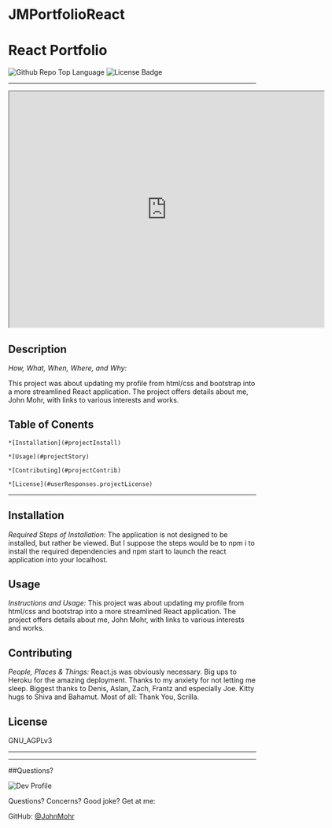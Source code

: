 # JMPortfolioReact

# React Portfolio

![Github Repo Top Language](https://img.shields.io/github/languages/top/JohnMohr/JMPortfolioReact?style=flat&logo=appveyor) 
![License Badge]('https://img.shields.io/badge/License-GNU_AGPLv3-brightgreen.svg')

***

<iframe src="https://drive.google.com/file/d/1oLlptw9IfzKcChx3VUbd1S3GviREj1RM/preview" width="640" height="480"></iframe>

## **Description**

*How, What, When, Where, and Why:*

This project was about updating my profile from html/css and bootstrap into a more streamlined React application. The project offers details about me, John Mohr, with links to various interests and works.

## Table of Conents
    *[Installation](#projectInstall)
    
    *[Usage](#projectStory)
    
    *[Contributing](#projectContrib)
    
    *[License](#userResponses.projectLicense)
    
***
## **Installation**

*Required Steps of Installation:*
The application is not designed to be installed, but rather be viewed. But I suppose the steps would be to npm i to install the required dependencies and npm start to launch the react application into your localhost.



## **Usage**
    
*Instructions and Usage:*
This project was about updating my profile from html/css and bootstrap into a more streamlined React application. The project offers details about me, John Mohr, with links to various interests and works.



## **Contributing**
    
*People, Places & Things:*
React.js was obviously necessary. Big ups to Heroku for the amazing deployment. Thanks to my anxiety for not letting me sleep. Biggest thanks to Denis, Aslan, Zach, Frantz and especially Joe. Kitty hugs to Shiva and Bahamut. Most of all: Thank You,  Scrilla.



## **License**

GNU_AGPLv3



***
***


##Questions?

![Dev Profile](https://avatars.githubusercontent.com/u/74803311?v=4)

Questions? Concerns? Good joke? Get at me:

GitHub: [@JohnMohr](https://api.github.com/users/JohnMohr)

